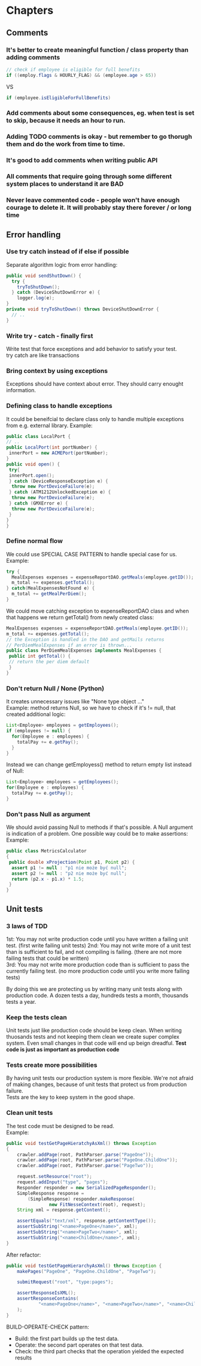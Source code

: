 # Chapters
## Comments
### It's better to create meaningful function / class property than adding comments  

 ``` java
// check if employee is eligible for full benefits  
 if ((employ.flags & HOURLY_FLAG) && (employee.age > 65))  
```
 VS  
 ``` java
 if (employee.isEligibleForFullBenefits)
```
### Add comments about some consequences, eg. when test is set to skip, because it needs an hour to run.
### Adding TODO comments is okay - but remember to go thorugh them and do the work from time to time.
### It's good to add comments when writing public API 
### All comments that require going through some different system places to understand it are BAD
### Never leave commented code - people won't have enough courage to delete it. It will probably stay there forever / or long time

## Error handling
### Use try catch instead of if else if possible
Separate algorithm logic from error handling:  

``` java
public void sendShutDown() {
  try {
    tryToShutDown();
  } catch (DeviceShutDownError e) {
    logger.log(e);
}
private void tryToShutDown() throws DeviceShutDownError {
  // ..
}
```


### Write try - catch - finally first
Write test that force exceptions and add behavior to satisfy your test.  
try catch are like transactions

### Bring context by using exceptions
Exceptions should have context about error. They should carry enought information.

### Defining class to handle exceptions
It could be beneifcial to declare class only to handle multiple exceptions from e.g. external library.
Example:  
``` java
public class LocalPort {
// ..
public LocalPort(int portNumber) {
 innerPort = new ACMEPort(portNumber);
}
public void open() {
 try{
 innerPort.open();
 } catch (DeviceResponseException e) {
  throw new PortDeviceFailure(e);
 } catch (ATM1212UnlockedException e) {
  throw new PortDeviceFailure(e);
 } catch (GMXError e) {
  throw new PortDeviceFailure(e);
 }
}
}
```
### Define normal flow
We could use SPECIAL CASE PATTERN to handle special case for us.
Example:
``` java
try {
  MealExpenses expenses = expenseReportDAO.getMeals(employee.getID());
  m_total += expenses.getTotal();
} catch(MealExpensesNotFound e) {
  m_total += getMealPerDiem();
}
```
We could move catching exception to expenseReportDAO class and when that happens we return getTotal() from newly created class:
``` java
MealExpenses expenses = expenseReportDAO.getMeals(employee.getID());
m_total += expenses.getTotal();
// the Exception is handled in the DAO and getMails returns
// PerDiemMealExpenses if an error is thrown...
public class PerDiemMealExpenses implements MealExpenses {
 public int getTotal() {
 // return the per diem default
 }
}

```

### Don't return Null / None (Python)
It creates unnecessary issues like "None type object ..."  
Example:
method returns Null, so we have to check if it's != null, that created additional logic:
``` java
List<Employee> employees = getEmployees();
if (employees != null) {
  for(Employee e : employees) {
    totalPay += e.getPay();
  }
}
```
Instead we can change getEmployess() method to return empty list instead of Null:
``` java
List<Employee> employees = getEmployees();
for(Employee e : employees) {
  totalPay += e.getPay();
}
```

### Don't pass Null as argument
We should avoid passing Null to methods if that's possible. A Null argument is indication of a problem.
One possible way could be to make assertions:
Example:  
``` java
public class MetricsCalculator
{
 public double xProjection(Point p1, Point p2) {
  assert p1 != null : "p1 nie może być null";
  assert p2 != null : "p2 nie może być null";
  return (p2.x - p1.x) * 1.5;
 }
}
```

## Unit tests
### 3 laws of TDD
1st: You may not write production code until you have written a failing unit test. (first write failing unit tests)
2nd: You may not write more of a unit test than is sufficient to fail, and not compiling is failing. (there are not more failing tests that could be written)  
3rd: You may not write more production code than is sufficient to pass the currently failing test. (no more production code until you write more failing tests)  

By doing this we are protecting us by writing many unit tests along with production code. A dozen tests a day, hundreds tests a month, thousands tests a year.

### Keep the tests clean
Unit tests just like production code should be keep clean. When writing thuosands tests and not keeping them clean we create super complex system. Even small changes in that code will end up beign dreadful.  **Test code is just as important as production code**

### Tests create more possibilities
By having unit tests our production system is more flexible. We're not afraid of making changes, because of unit tests that protect us from production failure.  
Tests are the key to keep system in the good shape.

### Clean unit tests
The test code must be designed to be read.  
Example:
``` java
public void testGetPageHieratchyAsXml() throws Exception
{
	crawler.addPage(root, PathParser.parse("PageOne"));
	crawler.addPage(root, PathParser.parse("PageOne.ChildOne"));
	crawler.addPage(root, PathParser.parse("PageTwo"));

	request.setResource("root");
	request.addInput("type", "pages");
	Responder responder = new SerializedPageResponder();
	SimpleResponse response =
		(SimpleResponse) responder.makeResponse(
				new FitNesseContext(root), request);
	String xml = response.getContent();

	assertEquals("text/xml", response.getContentType());
	assertSubString("<name>PageOne</name>", xml);
	assertSubString("<name>PageTwo</name>", xml);
	assertSubString("<name>ChildOne</name>", xml);
}
```
After refactor:  
``` java
public void testGetPageHierarchyAsXml() throws Exception {
	makePages("PageOne", "PageOne.ChildOne", "PageTwo");

	submitRequest("root", "type:pages");

	assertResponseIsXML();
	assertResponseContains(
			"<name>PageOne</name>", "<name>PageTwo</name>", "<name>ChildOne</name>"
	);
}
```

BUILD-OPERATE-CHECK pattern:  
- Build: the first part builds up the test data.
- Operate: the second part operates on that test data.
- Check: the third part checks that the operation yielded the expected results
